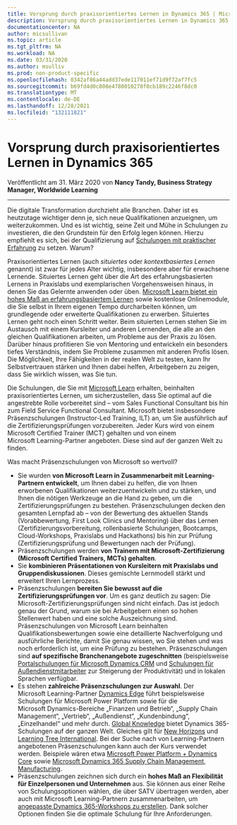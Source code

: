 ```yaml
---
title: Vorsprung durch praxisorientiertes Lernen in Dynamics 365 | Microsoft-Dokumentation
description: Vorsprung durch praxisorientiertes Lernen in Dynamics 365
documentationcenter: NA
author: micsullivan
ms.topic: article
ms.tgt_pltfrm: NA
ms.workload: NA
ms.date: 03/31/2020
ms.author: msulliv
ms.prod: non-product-specific
ms.openlocfilehash: 0342af86a44add37ede117011ef71d9f72af7fc5
ms.sourcegitcommit: b69fd4d0c808e4780010278f0cb189c2246f8dc0
ms.translationtype: MT
ms.contentlocale: de-DE
ms.lasthandoff: 12/28/2021
ms.locfileid: "132111821"
---
```

# <a name="real-world-learning-in-dynamics-365-gives-you-the-edge-you-need"></a>Vorsprung durch praxisorientiertes Lernen in Dynamics 365

Veröffentlicht am 31. März 2020 von **Nancy Tandy, Business Strategy Manager, Worldwide Learning**

___

Die digitale Transformation durchzieht alle Branchen. Daher ist es heutzutage wichtiger denn je, sich neue Qualifikationen anzueignen, um weiterzukommen. Und es ist wichtig, seine Zeit und Mühe in Schulungen zu investieren, die den Grundstein für den Erfolg legen können. Hierzu empfiehlt es sich, bei der Qualifizierung auf [Schulungen mit praktischer Erfahrung](/learn/certifications/posts/skill-up-and-stand-out-with-new-role-based-training-and-certification) zu setzen. Warum?

Praxisorientiertes Lernen (auch *situiertes* oder *kontextbasiertes Lernen* genannt) ist zwar für jedes Alter wichtig, insbesondere aber für erwachsene Lernende. Situiertes Lernen geht über die Art des erfahrungsbasierten Lernens in Praxislabs und exemplarischen Vorgehensweisen hinaus, in denen Sie das Gelernte anwenden oder üben. [Microsoft Learn bietet ein hohes Maß an erfahrungsbasiertem Lernen](/learn/certifications/posts/learn-how-and-when-you-want) sowie kostenlose Onlinemodule, die Sie selbst in Ihrem eigenen Tempo durcharbeiten können, um grundlegende oder erweiterte Qualifikationen zu erwerben. Situiertes Lernen geht noch einen Schritt weiter. Beim situierten Lernen stehen Sie im Austausch mit einem Kursleiter und anderen Lernenden, die alle an den gleichen Qualifikationen arbeiten, um Probleme aus der Praxis zu lösen. Darüber hinaus profitieren Sie von Mentoring und entwickeln ein besonders tiefes Verständnis, indem Sie Probleme zusammen mit anderen Profis lösen. Die Möglichkeit, Ihre Fähigkeiten in der realen Welt zu testen, kann Ihr Selbstvertrauen stärken und Ihnen dabei helfen, Arbeitgebern zu zeigen, dass Sie wirklich wissen, was Sie tun.

Die Schulungen, die Sie mit [Microsoft Learn](https://docs.microsoft.com/learn/browse/?products=dynamics&resource_type=learning%20path?WT.mc_id=Blog8__Paths-Blog-wwl) erhalten, beinhalten praxisorientiertes Lernen, um sicherzustellen, dass Sie optimal auf die angestrebte Rolle vorbereitet sind – vom Sales Functional Consultant bis hin zum Field Service Functional Consultant. Microsoft bietet insbesondere Präsenzschulungen (Instructor-Led Training, ILT) an, um Sie ausführlich auf die Zertifizierungsprüfungen vorzubereiten. Jeder Kurs wird von einem Microsoft Certified Trainer (MCT) gehalten und von einem Microsoft Learning-Partner angeboten. Diese sind auf der ganzen Welt zu finden.

Was macht Präsenzschulungen von Microsoft so wertvoll?

- Sie wurden **von Microsoft Learn in Zusammenarbeit mit Learning-Partnern entwickelt**, um Ihnen dabei zu helfen, die von Ihnen erworbenen Qualifikationen weiterzuentwickeln und zu stärken, und Ihnen die nötigen Werkzeuge an die Hand zu geben, um die Zertifizierungsprüfungen zu bestehen. Präsenzschulungen decken den gesamten Lernpfad ab – von der Bewertung des aktuellen Stands (Vorabbewertung, First Look Clinics und Mentoring) über das Lernen (Zertifizierungsvorbereitung, rollenbasierte Schulungen, Bootcamps, Cloud-Workshops, Praxislabs und Hackathons) bis hin zur Prüfung (Zertifizierungsprüfung und Bewertungen nach der Prüfung).
- Präsenzschulungen werden **von Trainern mit Microsoft-Zertifizierung (Microsoft Certified Trainers, MCTs) gehalten**.
- Sie **kombinieren Präsentationen von Kursleitern mit Praxislabs und Gruppendiskussionen**. Dieses gemischte Lernmodell stärkt und erweitert Ihren Lernprozess.
- Präsenzschulungen **bereiten Sie bewusst auf die Zertifizierungsprüfungen vor**. Um es ganz deutlich zu sagen: Die Microsoft-Zertifizierungsprüfungen sind nicht einfach. Das ist jedoch genau der Grund, warum sie bei Arbeitgebern einen so hohen Stellenwert haben und eine solche Auszeichnung sind. Präsenzschulungen von Microsoft Learn beinhalten Qualifikationsbewertungen sowie eine detaillierte Nachverfolgung und ausführliche Berichte, damit Sie genau wissen, wo Sie stehen und was noch erforderlich ist, um eine Prüfung zu bestehen. Präsenzschulungen sind **auf spezifische Branchenangebote zugeschnitten** (beispielsweise [Portalschulungen für Microsoft Dynamics CRM](https://www.dynamicsedge.com/dynamics-365-training?ref=home) und [ Schulungen für Außendienstmitarbeiter](https://www.dynamicsedge.com/crs/24000?ref=v27_2) zur Steigerung der Produktivität) und in lokalen Sprachen verfügbar.
- Es stehen **zahlreiche Präsenzschulungen zur Auswahl**. Der Microsoft Learning-Partner [Dynamics Edge](https://www.dynamicsedge.com/) führt beispielsweise Schulungen für Microsoft Power Platform sowie für die Microsoft Dynamics-Bereiche „Finanzen und Betrieb“, „Supply Chain Management“, „Vertrieb“, „Außendienst“, „Kundenbindung“, „Einzelhandel“ und mehr durch. [Global Knowledge](https://www.globalknowledge.com/us-en/brands/microsoft/dynamics-365-training/) bietet Dynamics 365-Schulungen auf der ganzen Welt. Gleiches gilt für [New Horizons](https://www.newhorizons.com/courses-and-certifications/microsoft-technical/dynamics-crm) und [Learning Tree International](https://www.learningtree.com/search-results/?q=Dynamics%20365). Bei der Suche nach von Learning-Partnern angebotenen Präsenzschulungen kann auch der Kurs verwendet werden. Beispiele wären etwa [Microsoft Power Platform + Dynamics Core](http://https/https:/www.microsoft.com/learning/course.aspx?cid=MB-200T00?WT.mc_id=BAblog8__Dyanmics-Blog-wwl) sowie [Microsoft Dynamics 365 Supply Chain Management, Manufacturing](https://www.microsoft.com/learning/course.aspx?cid=MB-320T00?WT.mc_id=BAblog8__Dyanmics-Blog-wwl).
- Präsenzschulungen zeichnen sich durch ein **hohes Maß an Flexibilität für Einzelpersonen und Unternehmen** aus. Sie können aus einer Reihe von Schulungsoptionen wählen, die über SATV übertragen werden, aber auch mit Microsoft Learning-Partnern zusammenarbeiten, um [angepasste Dynamics 365-Workshops zu erstellen](https://www.dynamicsedge.com/dynamics-365-training?ref=home). Dank solcher Optionen finden Sie die optimale Schulung für Ihre Anforderungen.
